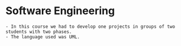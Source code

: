 # Software Engineering

    - In this course we had to develop one projects in groups of two students with two phases.
    - The language used was UML.
